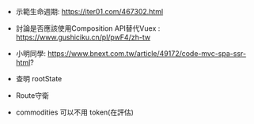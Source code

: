 + 示範生命週期: https://iter01.com/467302.html
+ 討論是否應該使用Composition API替代Vuex : https://www.gushiciku.cn/pl/pwF4/zh-tw
+ 小明同學: https://www.bnext.com.tw/article/49172/code-mvc-spa-ssr-html?


+ 查明 rootState
+ Route守衛
+ commodities 可以不用 token(在評估)